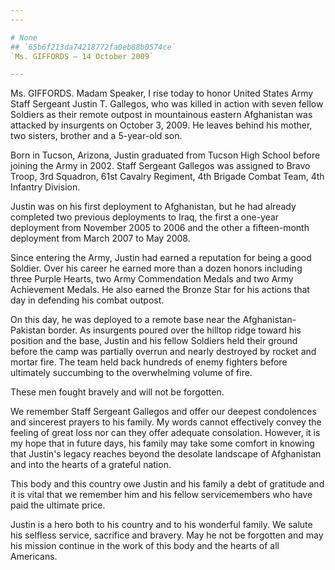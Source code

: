 ```yaml
---
---

# None
## `65b6f213da74218772fa0eb88b0574ce`
`Ms. GIFFORDS — 14 October 2009`

---
```



Ms. GIFFORDS. Madam Speaker, I rise today to honor United States Army 
Staff Sergeant Justin T. Gallegos, who was killed in action with seven 
fellow Soldiers as their remote outpost in mountainous eastern 
Afghanistan was attacked by insurgents on October 3, 2009. He leaves 
behind his mother, two sisters, brother and a 5-year-old son.

Born in Tucson, Arizona, Justin graduated from Tucson High School 
before joining the Army in 2002. Staff Sergeant Gallegos was assigned 
to Bravo Troop, 3rd Squadron, 61st Cavalry Regiment, 4th Brigade Combat 
Team, 4th Infantry Division.

Justin was on his first deployment to Afghanistan, but he had already 
completed two previous deployments to Iraq, the first a one-year 
deployment from November 2005 to 2006 and the other a fifteen-month 
deployment from March 2007 to May 2008.

Since entering the Army, Justin had earned a reputation for being a 
good Soldier. Over his career he earned more than a dozen honors 
including three Purple Hearts, two Army Commendation Medals and two 
Army Achievement Medals. He also earned the Bronze Star for his actions 
that day in defending his combat outpost.

On this day, he was deployed to a remote base near the Afghanistan-
Pakistan border. As insurgents poured over the hilltop ridge toward his 
position and the base, Justin and his fellow Soldiers held their ground 
before the camp was partially overrun and nearly destroyed by rocket 
and mortar fire. The team held back hundreds of enemy fighters before 
ultimately succumbing to the overwhelming volume of fire.

These men fought bravely and will not be forgotten.

We remember Staff Sergeant Gallegos and offer our deepest condolences 
and sincerest prayers to his family. My words cannot effectively convey 
the feeling of great loss nor can they offer adequate consolation. 
However, it is my hope that in future days, his family may take some 
comfort in knowing that Justin's legacy reaches beyond the desolate 
landscape of Afghanistan and into the hearts of a grateful nation.

This body and this country owe Justin and his family a debt of 
gratitude and it is vital that we remember him and his fellow 
servicemembers who have paid the ultimate price.

Justin is a hero both to his country and to his wonderful family. We 
salute his selfless service, sacrifice and bravery. May he not be 
forgotten and may his mission continue in the work of this body and the 
hearts of all Americans.
